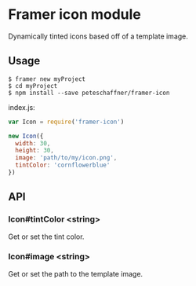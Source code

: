 
# Framer icon module

Dynamically tinted icons based off of a template image.

## Usage
```shell
$ framer new myProject
$ cd myProject
$ npm install --save peteschaffner/framer-icon
```

index.js:
```javascript
var Icon = require('framer-icon')

new Icon({
  width: 30,
  height: 30,
  image: 'path/to/my/icon.png',
  tintColor: 'cornflowerblue'
})
```
## API

### Icon#tintColor \<string\>
Get or set the tint color.

### Icon#image \<string\>
Get or set the path to the template image.

